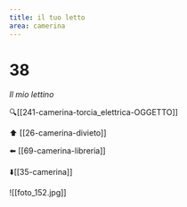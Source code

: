 ```yaml
---
title: il tuo letto
area: camerina
---
```

# 38
_Il mio lettino_

🔍[[241-camerina-torcia_elettrica-OGGETTO]]

⬆️ [[26-camerina-divieto]]

⬅️ [[69-camerina-libreria]]

⬇️[[35-camerina]] 

![[foto_152.jpg]]